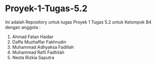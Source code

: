 # Proyek-1-Tugas-5.2

Ini adalah Repository untuk tugas Proyek 1 Tugas 5.2 untuk Kelompok B4 dengan anggota :

1. Ahmad Fatan Haidar
2. Daffa Muzhaffar Fakhrudin
3. Muhammad Adhyaksa Fadillah
4. Muhammad Rafli Fadhilah
5. Nesta Rizkia Saputra 
